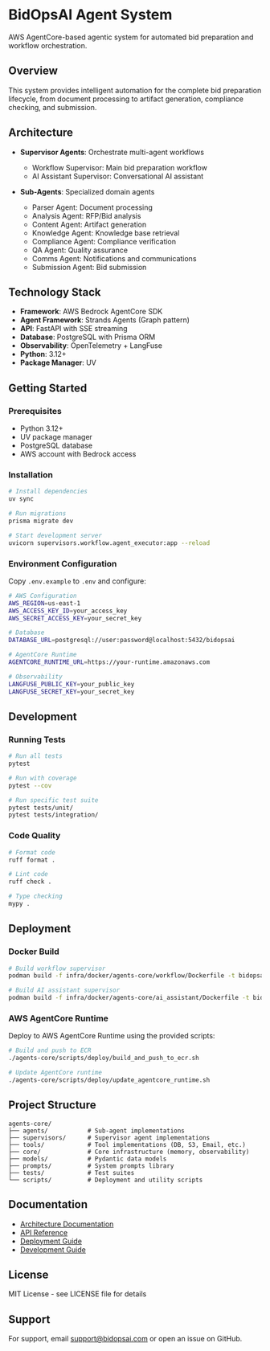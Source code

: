 # BidOpsAI Agent System

AWS AgentCore-based agentic system for automated bid preparation and workflow orchestration.

## Overview

This system provides intelligent automation for the complete bid preparation lifecycle, from document processing to artifact generation, compliance checking, and submission.

## Architecture

- **Supervisor Agents**: Orchestrate multi-agent workflows
  - Workflow Supervisor: Main bid preparation workflow
  - AI Assistant Supervisor: Conversational AI assistant
  
- **Sub-Agents**: Specialized domain agents
  - Parser Agent: Document processing
  - Analysis Agent: RFP/Bid analysis
  - Content Agent: Artifact generation
  - Knowledge Agent: Knowledge base retrieval
  - Compliance Agent: Compliance verification
  - QA Agent: Quality assurance
  - Comms Agent: Notifications and communications
  - Submission Agent: Bid submission

## Technology Stack

- **Framework**: AWS Bedrock AgentCore SDK
- **Agent Framework**: Strands Agents (Graph pattern)
- **API**: FastAPI with SSE streaming
- **Database**: PostgreSQL with Prisma ORM
- **Observability**: OpenTelemetry + LangFuse
- **Python**: 3.12+
- **Package Manager**: UV

## Getting Started

### Prerequisites

- Python 3.12+
- UV package manager
- PostgreSQL database
- AWS account with Bedrock access

### Installation

```bash
# Install dependencies
uv sync

# Run migrations
prisma migrate dev

# Start development server
uvicorn supervisors.workflow.agent_executor:app --reload
```

### Environment Configuration

Copy `.env.example` to `.env` and configure:

```bash
# AWS Configuration
AWS_REGION=us-east-1
AWS_ACCESS_KEY_ID=your_access_key
AWS_SECRET_ACCESS_KEY=your_secret_key

# Database
DATABASE_URL=postgresql://user:password@localhost:5432/bidopsai

# AgentCore Runtime
AGENTCORE_RUNTIME_URL=https://your-runtime.amazonaws.com

# Observability
LANGFUSE_PUBLIC_KEY=your_public_key
LANGFUSE_SECRET_KEY=your_secret_key
```

## Development

### Running Tests

```bash
# Run all tests
pytest

# Run with coverage
pytest --cov

# Run specific test suite
pytest tests/unit/
pytest tests/integration/
```

### Code Quality

```bash
# Format code
ruff format .

# Lint code
ruff check .

# Type checking
mypy .
```

## Deployment

### Docker Build

```bash
# Build workflow supervisor
podman build -f infra/docker/agents-core/workflow/Dockerfile -t bidopsai-workflow:latest .

# Build AI assistant supervisor
podman build -f infra/docker/agents-core/ai_assistant/Dockerfile -t bidopsai-assistant:latest .
```

### AWS AgentCore Runtime

Deploy to AWS AgentCore Runtime using the provided scripts:

```bash
# Build and push to ECR
./agents-core/scripts/deploy/build_and_push_to_ecr.sh

# Update AgentCore runtime
./agents-core/scripts/deploy/update_agentcore_runtime.sh
```

## Project Structure

```
agents-core/
├── agents/           # Sub-agent implementations
├── supervisors/      # Supervisor agent implementations
├── tools/            # Tool implementations (DB, S3, Email, etc.)
├── core/             # Core infrastructure (memory, observability)
├── models/           # Pydantic data models
├── prompts/          # System prompts library
├── tests/            # Test suites
└── scripts/          # Deployment and utility scripts
```

## Documentation

- [Architecture Documentation](./docs/)
- [API Reference](./docs/api/)
- [Deployment Guide](./docs/deployment/)
- [Development Guide](./docs/development/)

## License

MIT License - see LICENSE file for details

## Support

For support, email support@bidopsai.com or open an issue on GitHub.